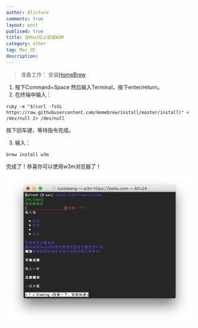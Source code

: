 ```yaml
---
author: Alicture
comments: true
layout: post
publised: true
title: 在MacOS上安装W3M
category: other
tag: Mac OS
description:
---
```

>准备工作： 安装[HomeBrew](http://brew.sh)

1. 按下Command+Space 然后输入Terminal，按下enter/return。
2. 在终端中输入：
```
ruby -e "$(curl -fsSL https://raw.githubusercontent.com/Homebrew/install/master/install)" < /dev/null 2> /dev/null
```
按下回车键，等待指令完成。
<!--more-->

3. 输入：
```
brew install w3m
```
完成了！恭喜你可以使用w3m浏览器了！

![alt text](/images/w3m.png "Title")